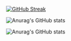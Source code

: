 [![GitHub Streak](http://github-readme-streak-stats.herokuapp.com?user=Aur0nd&theme=blux&hide_border=true)](https://git.io/streak-stats)

![Anurag's GitHub stats](https://github-readme-stats.vercel.app/api?username=Aur0nd&hide=contribs,prs)

![Anurag's GitHub stats](https://github-readme-stats.vercel.app/api?username=Aur0nd&count_private=true&hide=contribs,prs)
